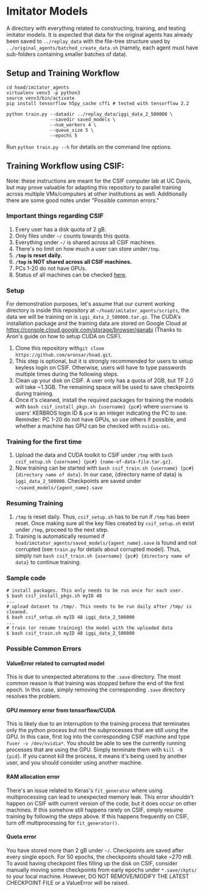 # Imitator Models

A directory with everything related to constructing, training, and testing imitator models. It is expected that data for the original agents has already been saved to `../replay_data` with the file-tree structure used by  `../original_agents/batched_create_data.sh` (namely, each agent must have sub-folders containing smaller batches of data).

## Setup and Training Workflow

```
cd hoad/imitator_agents
virtualenv venv3 -p python3
source venv3/bin/activate
pip install tensorflow h5py_cache cffi # tested with tensorflow 2.2

python train.py --datadir ../replay_data/iggi_data_2_500000 \
			    --savedir saved_models \
			    --num_workers 4 \
			    --queue_size 5 \ 
			    --epochs 5
```

Run `python train.py --h` for details on the command line options. 

## Training Workflow using CSIF:
Note: these instructions are meant for the CSIF computer lab at UC Davis, but may prove valuable for adapting this repository to parallel training across multiple VMs/computers at other institutions as well. Additionally there are some good notes under "Possible common errors."
### Important things regarding CSIF

1. Every user has a disk quota of 2 gB.
2. Only files under `~/` counts towards this quota.
3. Everything under `~/` is shared across all CSIF machines.
4. There's no limit on how much a user can store under`/tmp`.
5. **`/tmp` is reset daily.**
5. **`/tmp` is NOT shared across all CSIF machines.**
7. PCs 1-20 do not have GPUs.
8. Status of all machines can be checked [here](http://iceman.cs.ucdavis.edu/nagios3/cgi-bin/status.cgi?hostgroup=all).

### Setup
For demonstration purposes, let's assume that our current working directory is inside this repository at `~/hoad/imitator_agents/scripts`, the data we will be training on is `iggi_data_2_500000.tar.gz`. The CUDA's installation package and the training data are stored on Google Cloud at https://console.cloud.google.com/storage/browser/ganabi (Thanks to Aron's guide on how to setup CUDA on CSIF).

1. Clone this repository with`git clone https://github.com/aronsar/hoad.git`.
2. This step is optional, but it is strongly recommended for users to setup keyless login on CSIF. Otherwise, users will have to type passwords multiple times during the following steps.
3. Clean up your disk on CSIF. A user only has a quota of 2GB, but TF 2.0 will take ~1.3GB. The remaining space will be used to save checkpoints during training.
4. Once it's cleaned, install the required packages for training the models with `bash csif_install_pkgs.sh {username} {pc#}` where `username` is users' KERBROS login ID & `pc#`
 is an integer indicating the PC to use. Reminder: PC 1-20 do not have GPUs, so use others if possible, and whether a machine has GPU can be checked with `nvidia-smi`.

### Training for the first time

1. Upload the data and CUDA toolkit to CSIF under `/tmp` with `bash csif_setup.sh {username} {pc#} {name-of-data-file.tar.gz}`.
2. Now training can be started with `bash csif_train.sh {username} {pc#} {directory name of data}`. In our case,  {directory name of data} is `iggi_data_2_500000`. Checkpoints are saved under `~/saved_models/{agent_name}.save`

### Resuming Training
1. `/tmp` is reset daily. Thus, `csif_setup.sh` has to be run if `/tmp` has been reset. Once making sure all the key files created by `csif_setup.sh` exist under `/tmp`, proceed to the next step.
2. Training is automatically resumed if `hoad/imitator_agents/saved_models/{agent_name}.save` is found and not corrupted (see `train.py` for details about corrupted model). Thus, simply run `bash csif_train.sh {username} {pc#} {directory name of data}` to continue training.

### Sample code

```
# install packages. This only needs to be run once for each user.
$ bash csif_install_pkgs.sh myID 48
...
# upload dataset to /tmp/. This needs to be run daily after /tmp/ is cleaned.
$ bash csif_setup.sh myID 48 iggi_data_2_500000
...
# train (or resume training) the model with the uploaded data
$ bash csif_train.sh myID 48 iggi_data_2_500000

```

### Possible Common Errors

#### ValueError related to corrupted model

This is due to unexpected alterations to the `.save` directory. The most common reason is that training was stopped before the end of the first epoch. In this case, simply removing the corresponding `.save` directory resolves the problem.

#### GPU memory error from tensorflow/CUDA

This is likely due to an interruption to the training process that terminates only the python process but not the subprocesses that are still using the GPU. In this case, first log into the corresponding CSIF machine and type `fuser -v /dev/nvidia*`. You should be able to see the currently running processes that are using the GPU. Simply terminate them with `kill -9 {pid}`. If you cannot kill the process, it means it's being used by another user, and you should consider using another machine.

#### RAM allocation error

There's an issue related to Keras's `fit_generator` where using multiprocessing can lead to unexpected memory leak. This error shouldn't happen on CSIF with current version of the code, but it does occur on other machines. If this somehow still happens rarely on CSIF, simply resume training by following the steps above. If this happens frequently on CSIF, turn off multiprocessing for `fit_generator()`.

#### Quota error

You have stored more than 2 gB under `~/`. Checkpoints are saved after every single epoch. For 50 epochs, the checkpoints should take ~270 mB. To avoid having checkpoint files filling up the disk on CSIF, consider manually moving some checkpoints from early epochs under `*.save/ckpts/` to your local machine. However, DO NOT REMOVE/MODIFY THE LATEST CHECKPOINT FILE or a ValueError will be raised.
